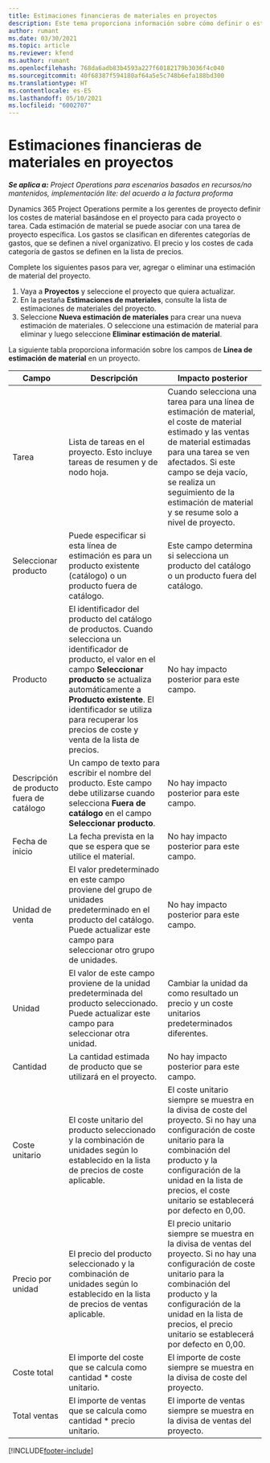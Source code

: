 ```yaml
---
title: Estimaciones financieras de materiales en proyectos
description: Este tema proporciona información sobre cómo definir o estimar materiales basándose en el proyecto.
author: rumant
ms.date: 03/30/2021
ms.topic: article
ms.reviewer: kfend
ms.author: rumant
ms.openlocfilehash: 768da6adb83b4593a227f60182179b3036f4c040
ms.sourcegitcommit: 40f68387f594180af64a5e5c748b6efa188bd300
ms.translationtype: HT
ms.contentlocale: es-ES
ms.lasthandoff: 05/10/2021
ms.locfileid: "6002707"
---
```

# <a name="financial-estimates-for-materials-on-projects"></a>Estimaciones financieras de materiales en proyectos

_**Se aplica a:** Project Operations para escenarios basados en recursos/no mantenidos, implementación lite: del acuerdo a la factura proforma_

Dynamics 365 Project Operations permite a los gerentes de proyecto definir los costes de material basándose en el proyecto para cada proyecto o tarea. Cada estimación de material se puede asociar con una tarea de proyecto específica. Los gastos se clasifican en diferentes categorías de gastos, que se definen a nivel organizativo. El precio y los costes de cada categoría de gastos se definen en la lista de precios. 

Complete los siguientes pasos para ver, agregar o eliminar una estimación de material del proyecto.

1. Vaya a **Proyectos** y seleccione el proyecto que quiera actualizar.
2. En la pestaña **Estimaciones de materiales**, consulte la lista de estimaciones de materiales del proyecto.
3. Seleccione **Nueva estimación de materiales** para crear una nueva estimación de materiales. O seleccione una estimación de material para eliminar y luego seleccione **Eliminar estimación de material**.

La siguiente tabla proporciona información sobre los campos de **Línea de estimación de material** en un proyecto. 

| **Campo** | **Descripción** | **Impacto posterior** |
| --- | --- | --- |
| Tarea | Lista de tareas en el proyecto. Esto incluye tareas de resumen y de nodo hoja. | Cuando selecciona una tarea para una línea de estimación de material, el coste de material estimado y las ventas de material estimadas para una tarea se ven afectados. Si este campo se deja vacío, se realiza un seguimiento de la estimación de material y se resume solo a nivel de proyecto. |
| Seleccionar producto |  Puede especificar si esta línea de estimación es para un producto existente (catálogo) o un producto fuera de catálogo. | Este campo determina si selecciona un producto del catálogo o un producto fuera del catálogo. |
| Producto | El identificador del producto del catálogo de productos. Cuando selecciona un identificador de producto, el valor en el campo **Seleccionar producto** se actualiza automáticamente a **Producto existente**. El identificador se utiliza para recuperar los precios de coste y venta de la lista de precios. | No hay impacto posterior para este campo. |
| Descripción de producto fuera de catálogo | Un campo de texto para escribir el nombre del producto. Este campo debe utilizarse cuando selecciona **Fuera de catálogo** en el campo **Seleccionar producto**.| No hay impacto posterior para este campo. |
| Fecha de inicio | La fecha prevista en la que se espera que se utilice el material. | No hay impacto posterior para este campo. |
| Unidad de venta | El valor predeterminado en este campo proviene del grupo de unidades predeterminado en el producto del catálogo. Puede actualizar este campo para seleccionar otro grupo de unidades. | No hay impacto posterior para este campo. |
| Unidad | El valor de este campo proviene de la unidad predeterminada del producto seleccionado. Puede actualizar este campo para seleccionar otra unidad. | Cambiar la unidad da como resultado un precio y un coste unitarios predeterminados diferentes. |
| Cantidad | La cantidad estimada de producto que se utilizará en el proyecto. | No hay impacto posterior para este campo. |
| Coste unitario | El coste unitario del producto seleccionado y la combinación de unidades según lo establecido en la lista de precios de coste aplicable. | El coste unitario siempre se muestra en la divisa de coste del proyecto. Si no hay una configuración de coste unitario para la combinación del producto y la configuración de la unidad en la lista de precios, el coste unitario se establecerá por defecto en 0,00. |
| Precio por unidad | El precio del producto seleccionado y la combinación de unidades según lo establecido en la lista de precios de ventas aplicable. | El precio unitario siempre se muestra en la divisa de ventas del proyecto. Si no hay una configuración de coste unitario para la combinación del producto y la configuración de la unidad en la lista de precios, el precio unitario se establecerá por defecto en 0,00.|
| Coste total | El importe del coste que se calcula como cantidad \* coste unitario.| El importe de coste siempre se muestra en la divisa de coste del proyecto. |
| Total ventas | El importe de ventas que se calcula como cantidad \* precio unitario. | El importe de ventas siempre se muestra en la divisa de ventas del proyecto. |


[!INCLUDE[footer-include](../includes/footer-banner.md)]
